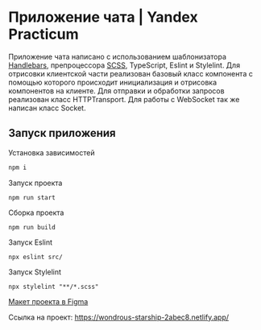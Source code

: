 # Приложение чата | Yandex Practicum
Приложение чата написано с использованием шаблонизатора [Handlebars](https://handlebarsjs.com/), препроцессора [SCSS](https://sass-lang.com/), TypeScript, Eslint и Stylelint.
Для отрисовки клиентской части реализован базовый класс компонента с помощью которого происходит инициализация и отрисовка компонентов на клиенте.
Для отправки и обработки запросов реализован класс HTTPTransport. Для работы с WebSocket так же написан класс Socket.

## Запуск приложения
Установка зависимостей
```bash
npm i
```

Запуск проекта
```
npm run start
```

Сборка проекта
```
npm run build
```

Запуск Eslint
```
npx eslint src/
```

Запуск Stylelint
```
npx stylelint "**/*.scss"
```

[Макет проекта в Figma](https://www.figma.com/file/y0LRYc9p4MyIIKFl0zWJ0Q/YandexPracticum.Chat?node-id=1%3A105&t=ALIRiNnkCr55eIWe-1)

Ссылка на проект: https://wondrous-starship-2abec8.netlify.app/
